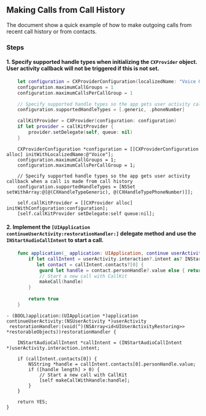 ## Making Calls from Call History

The document show a quick example of how to make outgoing calls from recent call history or from contacts.

### Steps

#### 1. Specify supported handle types when initializing the `CXProvider` object. User activity callback will not be triggered if this is not set.

```.swift
    let configuration = CXProviderConfiguration(localizedName: "Voice Quickstart")
    configuration.maximumCallGroups = 1
    configuration.maximumCallsPerCallGroup = 1

    // Specify supported handle types so the app gets user activity callback when a call is made from call history
    configuration.supportedHandleTypes = [.generic, .phoneNumber]

    callKitProvider = CXProvider(configuration: configuration)
    if let provider = callKitProvider {
        provider.setDelegate(self, queue: nil)
    }

```

```.objc
    CXProviderConfiguration *configuration = [[CXProviderConfiguration alloc] initWithLocalizedName:@"Voice"];
    configuration.maximumCallGroups = 1;
    configuration.maximumCallsPerCallGroup = 1;

    // Specify supported handle types so the app gets user activity callback when a call is made from call history
    configuration.supportedHandleTypes = [NSSet setWithArray:@[@(CXHandleTypeGeneric), @(CXHandleTypePhoneNumber)]];
            
    self.callKitProvider = [[CXProvider alloc] initWithConfiguration:configuration];
    [self.callKitProvider setDelegate:self queue:nil];

```

#### 2. Implement the `[UIApplication continueUserActivity:restorationHandler:]` delegate method and use the `INStartAudioCallIntent` to start a call.

```.swift
    func application(_ application: UIApplication, continue userActivity: NSUserActivity, restorationHandler: @escaping ([Any]?) -> Void) -> Bool {
        if let callIntent = userActivity.interaction?.intent as? INStartAudioCallIntent,
           let contact = callIntent.contacts?[0] {
            guard let handle = contact.personHandle?.value else { return false }
            // Start a new call with CallKit
            makeCall(handle)
        }
        
        return true
    }
```

```.objc
- (BOOL)application:(UIApplication *)application
continueUserActivity:(NSUserActivity *)userActivity
 restorationHandler:(void(^)(NSArray<id<UIUserActivityRestoring>> *restorableObjects))restorationHandler {

    INStartAudioCallIntent *callIntent = (INStartAudioCallIntent *)userActivity.interaction.intent;

    if (callIntent.contacts[0]) {
        NSString *handle = callIntent.contacts[0].personHandle.value;
        if ([handle length] > 0) {
            // Start a new call with CallKit
            [self makeCallWithHandle:handle];
        }
    }

    return YES;
}
```
